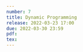 ```yaml
---
number: 7
title: Dynamic Programming
release: 2022-03-23 17:00
due: 2022-03-30 23:59
pdf:
tex:
---
```

